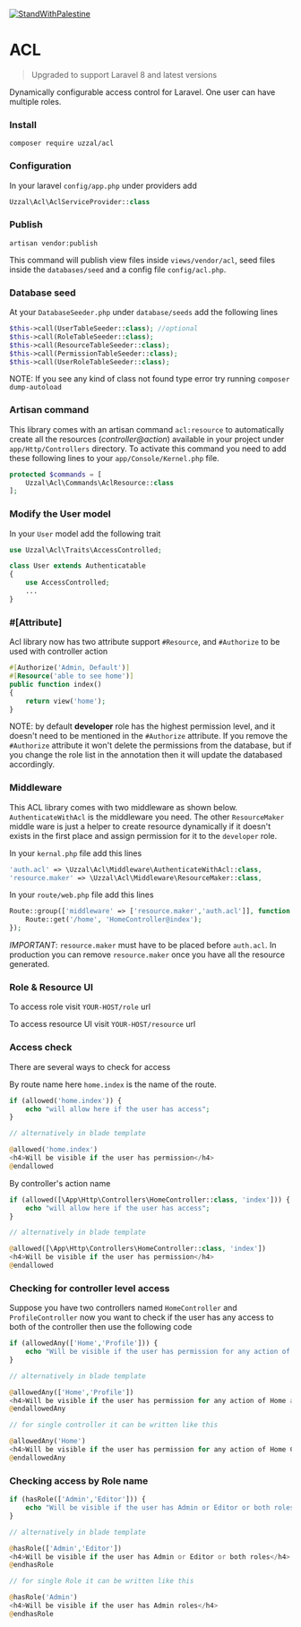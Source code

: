 [![StandWithPalestine](https://raw.githubusercontent.com/Safouene1/support-palestine-banner/master/StandWithPalestine.svg)](https://techforpalestine.org/learn-more)

# ACL

> Upgraded to support Laravel 8 and latest versions

Dynamically configurable access control for Laravel. One user can have multiple roles.

### Install

```
composer require uzzal/acl
```

### Configuration
In your laravel `config/app.php` under providers add

```php
Uzzal\Acl\AclServiceProvider::class
```
### Publish
```
artisan vendor:publish
```
This command will publish view files inside `views/vendor/acl`,
seed files inside the `databases/seed` and a config file `config/acl.php`.

### Database seed
At your `DatabaseSeeder.php` under `database/seeds` add the following lines

```php
$this->call(UserTableSeeder::class); //optional        
$this->call(RoleTableSeeder::class);
$this->call(ResourceTableSeeder::class);
$this->call(PermissionTableSeeder::class);
$this->call(UserRoleTableSeeder::class);
```
NOTE: If you see any kind of class not found type error try running `composer dump-autoload`

### Artisan command
This library comes with an artisan command `acl:resource` to automatically create all the resources (_controller@action_) available in your project under `app/Http/Controllers` directory. To activate this command you need to add these following lines to your `app/Console/Kernel.php` file.
```php
protected $commands = [
    Uzzal\Acl\Commands\AclResource::class
];

```

### Modify the User model
In your `User` model add the following trait

```php
use Uzzal\Acl\Traits\AccessControlled;

class User extends Authenticatable
{    
    use AccessControlled;
    ...
}
```

### #[Attribute]

Acl library now has two attribute support `#Resource`, and `#Authorize` to be used with controller action
```php
#[Authorize('Admin, Default')]
#[Resource('able to see home')]
public function index()
{
    return view('home');
}
```
NOTE: by default **developer** role has the highest permission level, and it doesn't need to be mentioned in the
`#Authorize` attribute. If you remove the `#Authorize` attribute it won't delete the permissions from the
database, but if you change the role list in the annotation then it will update the databased accordingly.

### Middleware
This ACL library comes with two middleware as shown below. `AuthenticateWithAcl` is the middleware you need. The other `ResourceMaker` middle ware is just a helper to create resource dynamically if it doesn't exists in the first place and assign permission for it to the `developer` role.

In your `kernal.php` file add this lines
```php
'auth.acl' => \Uzzal\Acl\Middleware\AuthenticateWithAcl::class,        
'resource.maker' => \Uzzal\Acl\Middleware\ResourceMaker::class,
```
In your `route/web.php` file add this lines
```php
Route::group(['middleware' => ['resource.maker','auth.acl']], function () {    
    Route::get('/home', 'HomeController@index');    
});
```
*IMPORTANT*: `resource.maker` must have to be placed before `auth.acl`. In production you can remove `resource.maker` once you have all the resource generated.

### Role &amp; Resource UI

To access role visit `YOUR-HOST/role` url

To access resource UI visit `YOUR-HOST/resource` url

### Access check
There are several ways to check for access

By route name here `home.index` is the name of the route.
```php
if (allowed('home.index')) {
    echo "will allow here if the user has access";
}

// alternatively in blade template

@allowed('home.index')
<h4>Will be visible if the user has permission</h4>
@endallowed
```
By controller's action name
```php
if (allowed([\App\Http\Controllers\HomeController::class, 'index'])) {
    echo "will allow here if the user has access";
}

// alternatively in blade template

@allowed([\App\Http\Controllers\HomeController::class, 'index'])
<h4>Will be visible if the user has permission</h4>
@endallowed
```

### Checking for controller level access
Suppose you have two controllers named `HomeController` and `ProfileController` now you want to check if the user has any access to both of the controller then use the following code
```php
if (allowedAny(['Home','Profile'])) {
    echo "Will be visible if the user has permission for any action of Home and Profile controller";
}

// alternatively in blade template

@allowedAny(['Home','Profile'])
<h4>Will be visible if the user has permission for any action of Home and Profile controller</h4>
@endallowedAny

// for single controller it can be written like this

@allowedAny('Home')
<h4>Will be visible if the user has permission for any action of Home Controller</h4>
@endallowedAny
```

### Checking access by Role name
```php
if (hasRole(['Admin','Editor'])) {
    echo "Will be visible if the user has Admin or Editor or both roles";
}

// alternatively in blade template

@hasRole(['Admin','Editor'])
<h4>Will be visible if the user has Admin or Editor or both roles</h4>
@endhasRole

// for single Role it can be written like this

@hasRole('Admin')
<h4>Will be visible if the user has Admin roles</h4>
@endhasRole
```




